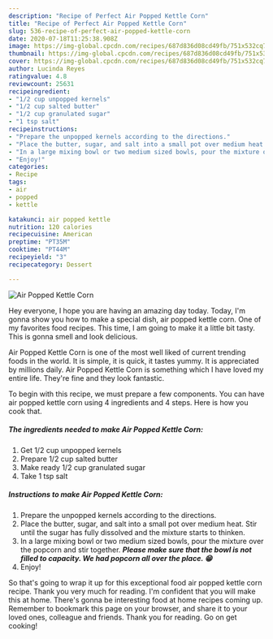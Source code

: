 ```yaml
---
description: "Recipe of Perfect Air Popped Kettle Corn"
title: "Recipe of Perfect Air Popped Kettle Corn"
slug: 536-recipe-of-perfect-air-popped-kettle-corn
date: 2020-07-18T11:25:38.908Z
image: https://img-global.cpcdn.com/recipes/687d836d08cd49fb/751x532cq70/air-popped-kettle-corn-recipe-main-photo.jpg
thumbnail: https://img-global.cpcdn.com/recipes/687d836d08cd49fb/751x532cq70/air-popped-kettle-corn-recipe-main-photo.jpg
cover: https://img-global.cpcdn.com/recipes/687d836d08cd49fb/751x532cq70/air-popped-kettle-corn-recipe-main-photo.jpg
author: Lucinda Reyes
ratingvalue: 4.8
reviewcount: 25631
recipeingredient:
- "1/2 cup unpopped kernels"
- "1/2 cup salted butter"
- "1/2 cup granulated sugar"
- "1 tsp salt"
recipeinstructions:
- "Prepare the unpopped kernels according to the directions."
- "Place the butter, sugar, and salt into a small pot over medium heat. Stir until the sugar has fully dissolved and the mixture starts to thinken."
- "In a large mixing bowl or two medium sized bowls, pour the mixture over the popcorn and stir together. ***Please make sure that the bowl is not filled to capacity. We had popcorn all over the place. 😁***"
- "Enjoy!"
categories:
- Recipe
tags:
- air
- popped
- kettle

katakunci: air popped kettle 
nutrition: 120 calories
recipecuisine: American
preptime: "PT35M"
cooktime: "PT44M"
recipeyield: "3"
recipecategory: Dessert

---
```



![Air Popped Kettle Corn](https://img-global.cpcdn.com/recipes/687d836d08cd49fb/751x532cq70/air-popped-kettle-corn-recipe-main-photo.jpg)

Hey everyone, I hope you are having an amazing day today. Today, I'm gonna show you how to make a special dish, air popped kettle corn. One of my favorites food recipes. This time, I am going to make it a little bit tasty. This is gonna smell and look delicious.

Air Popped Kettle Corn is one of the most well liked of current trending foods in the world. It is simple, it is quick, it tastes yummy. It is appreciated by millions daily. Air Popped Kettle Corn is something which I have loved my entire life. They're fine and they look fantastic.




To begin with this recipe, we must prepare a few components. You can have air popped kettle corn using 4 ingredients and 4 steps. Here is how you cook that.

<!--inarticleads1-->

##### The ingredients needed to make Air Popped Kettle Corn:

1. Get 1/2 cup unpopped kernels
1. Prepare 1/2 cup salted butter
1. Make ready 1/2 cup granulated sugar
1. Take 1 tsp salt




<!--inarticleads2-->

##### Instructions to make Air Popped Kettle Corn:

1. Prepare the unpopped kernels according to the directions.
1. Place the butter, sugar, and salt into a small pot over medium heat. Stir until the sugar has fully dissolved and the mixture starts to thinken.
1. In a large mixing bowl or two medium sized bowls, pour the mixture over the popcorn and stir together. ***Please make sure that the bowl is not filled to capacity. We had popcorn all over the place. 😁***
1. Enjoy!




So that's going to wrap it up for this exceptional food air popped kettle corn recipe. Thank you very much for reading. I'm confident that you will make this at home. There's gonna be interesting food at home recipes coming up. Remember to bookmark this page on your browser, and share it to your loved ones, colleague and friends. Thank you for reading. Go on get cooking!
